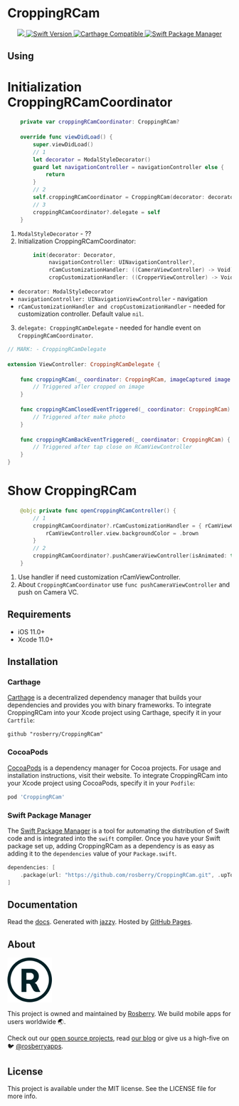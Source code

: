 # CroppingRCam
<p align="center">
    <a href="https://github.com/rosberry/CroppingRCam/actions">
      <img src="https://github.com/rosberry/CroppingRCam/workflows/Build/badge.svg" />
    </a>
    <a href="https://swift.org/">
        <img src="https://img.shields.io/badge/swift-5.0-orange.svg" alt="Swift Version" />
    </a>
    <a href="https://github.com/Carthage/Carthage">
        <img src="https://img.shields.io/badge/Carthage-compatible-green.svg" alt="Carthage Compatible" />
    </a>
    <a href="https://github.com/apple/swift-package-manager">
        <img src="https://img.shields.io/badge/spm-compatible-brightgreen.svg?style=flat" alt="Swift Package Manager" />
    </a>
</p>

## Using 
# Initialization CroppingRCamCoordinator
```Swift
    private var croppingRCamCoordinator: CroppingRCam?
    
    override func viewDidLoad() {
        super.viewDidLoad()
        // 1
        let decorator = ModalStyleDecorator()
        guard let navigationController = navigationController else {
            return
        }
        // 2
        self.croppingRCamCoordinator = CroppingRCam(decorator: decorator, navigationController: navigationController)
        // 3
        croppingRCamCoordinator?.delegate = self
    }
```
1. `ModalStyleDecorator` - ??
2. Initialization CroppingRCamCoordinator: 
```Swift
        init(decorator: Decorator,
             navigationController: UINavigationController?,
             rCamCustomizationHandler: ((CameraViewController) -> Void)? = nil,
             cropCustomizationHandler: ((CropperViewController) -> Void)? = nil)
```
   - `decorator: ModalStyleDecorator` 
   - `navigationController: UINavigationViewController` - navigation
   - `rCamCustomizationHandler and cropCustomizationHandler` - needed for customization controller. Default value `nil`.
3. `delegate: CroppingRCamDelegate` - needed for handle event on `CroppingRCamCoordinator`.
```Swift
// MARK: - CroppingRCamDelegate

extension ViewController: CroppingRCamDelegate {

    func croppingRCam(_ coordinator: CroppingRCam, imageCaptured image: UIImage) {
        // Triggered afler cropped on image
    }

    func croppingRCamClosedEventTriggered(_ coordinator: CroppingRCam) {
        // Triggered after make photo 
    }

    func croppingRCamBackEventTriggered(_ coordinator: CroppingRCam) {
        // Triggered after tap close on RCamViewController
    }
}
```

# Show CroppingRCam

```Swift
    @objc private func openCroppingRCamController() {
        // 1
        croppingRCamCoordinator?.rCamCustomizationHandler = { rCamViewController in
            rCamViewController.view.backgroundColor = .brown
        }
        // 2
        croppingRCamCoordinator?.pushCameraViewController(isAnimated: true)
    }
```
1. Use handler if need customization rCamViewController. 
2. About `CroppingRCamCoordinator` use `func pushCameraViewController` and push on Camera VC.

## Requirements

- iOS 11.0+
- Xcode 11.0+

## Installation

### Carthage

[Carthage](https://github.com/Carthage/Carthage) is a decentralized dependency manager that builds your dependencies and provides you with binary frameworks. To integrate CroppingRCam into your Xcode project using Carthage, specify it in your `Cartfile`:

```ogdl
github "rosberry/CroppingRCam"
```

### CocoaPods

[CocoaPods](https://cocoapods.org) is a dependency manager for Cocoa projects. For usage and installation instructions, visit their website. To integrate CroppingRCam into your Xcode project using CocoaPods, specify it in your `Podfile`:

```ruby
pod 'CroppingRCam'
```

### Swift Package Manager

The [Swift Package Manager](https://swift.org/package-manager/) is a tool for automating the distribution of Swift code and is integrated into the `swift` compiler. Once you have your Swift package set up, adding CroppingRCam as a dependency is as easy as adding it to the `dependencies` value of your `Package.swift`.

```swift
dependencies: [
    .package(url: "https://github.com/rosberry/CroppingRCam.git", .upToNextMajor(from: "1.0.0"))
]
```

## Documentation

Read the [docs](https://rosberry.github.io/CroppingRCam). Generated with [jazzy](https://github.com/realm/jazzy). Hosted by [GitHub Pages](https://pages.github.com).

## About

<img src="https://github.com/rosberry/Foundation/blob/master/Assets/full_logo.png?raw=true" height="100" />

This project is owned and maintained by [Rosberry](http://rosberry.com). We build mobile apps for users worldwide 🌏.

Check out our [open source projects](https://github.com/rosberry), read [our blog](https://medium.com/@Rosberry) or give us a high-five on 🐦 [@rosberryapps](http://twitter.com/RosberryApps).

## License

This project is available under the MIT license. See the LICENSE file for more info.
